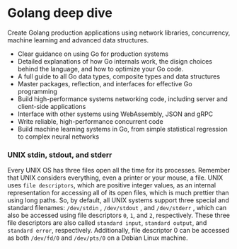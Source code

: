 # Golang deep dive
Create Golang production applications using network libraries, concurrency, machine learning and advanced data structures.

* Clear guidance on using Go for production systems
* Detailed explanations of how Go internals work, the disign choices behind the language, and how to optimize your Go code.
* A full guide to all Go data types, composite types and data structures
* Master packages, reflection, and interfaces for effective Go programming
* Build high-performance systems networking code, including server and client-side applications
* Interface with other systems using WebAssembly, JSON and gRPC
* Write reliable, high-performance concurrent code
* Build machine learning systems in Go, from simple statistical regression to complex neural networks

### UNIX stdin, stdout, and stderr
Every UNIX OS has three files open all the time for its processes. Remember that UNIX considers everything, even a printer or your mouse, a file. UNIX uses `file descriptors`, which are positive integer values, as an internal representation for accessing all of its open files, which is much prettier than using long paths. So, by default, all UNIX systems support three special and standard filenames: `/dev/stdin` , `/dev/stdout` , and `/dev/stderr` , which can also be accessed using file descriptors `0`, `1`, and `2`, respectively. These three file descriptors are also called `standard input`, `standard output`, and `standard error`, respectively. Additionally, file descriptor 0 can be accessed as both `/dev/fd/0` and `/dev/pts/0` on a Debian Linux machine.
